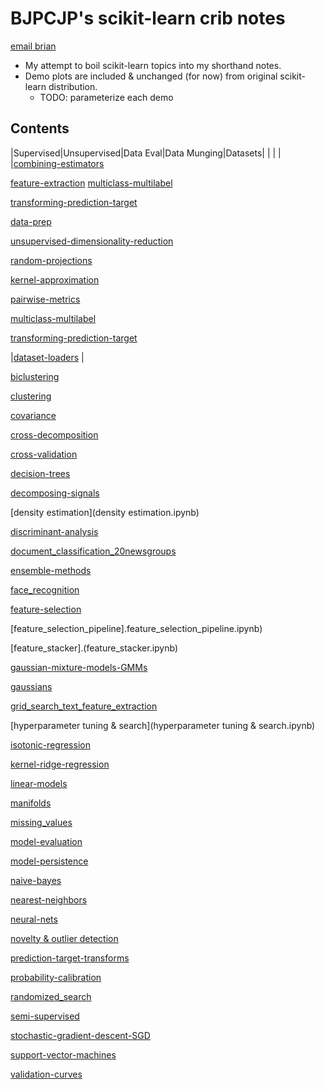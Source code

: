 # BJPCJP's scikit-learn crib notes

[email brian](mailto:bjpcjp@gmail.com)

* My attempt to boil scikit-learn topics into my shorthand notes.
* Demo plots are included & unchanged (for now) from original scikit-learn distribution.
   * TODO: parameterize each demo

## Contents
|Supervised|Unsupervised|Data Eval|Data Munging|Datasets|
|
|
|
|[combining-estimators](combining-estimators.ipynb)

[feature-extraction](feature-extraction.ipynb)
[multiclass-multilabel](multiclass-multilabel.ipynb)

[transforming-prediction-target](transforming-prediction-target.ipynb)

[data-prep](data-prep.ipynb)

[unsupervised-dimensionality-reduction](unsupervised-dimensionality-reduction.ipynb)

[random-projections](random-projections.ipynb)

[kernel-approximation](kernel-approximation.ipynb)

[pairwise-metrics](pairwise-metrics.ipynb)

[multiclass-multilabel](multiclass-multilabel.ipynb)

[transforming-prediction-target](transforming-prediction-target.ipynb)

|[dataset-loaders](dataset-loaders.ipynb)
|


[biclustering](biclustering.ipynb)

[clustering](clustering.ipynb)

[covariance](covariance.ipynb)

[cross-decomposition](cross-decomposition.ipynb)

[cross-validation](cross-validation.ipynb)

[decision-trees](decision-trees.ipynb)

[decomposing-signals](decomposing-signals.ipynb)

[density estimation](density estimation.ipynb)

[discriminant-analysis](discriminant-analysis.ipynb)

[document_classification_20newsgroups](document_classification_20newsgroups.ipynb)

[ensemble-methods](ensemble-methods.ipynb)

[face_recognition](face_recognition.ipynb)

[feature-selection](feature-selection.ipynb)

[feature_selection_pipeline].feature_selection_pipeline.ipynb)

[feature_stacker].(feature_stacker.ipynb)

[gaussian-mixture-models-GMMs](gaussian-mixture-models-GMMs.ipynb)

[gaussians](gaussians.ipynb)

[grid_search_text_feature_extraction](grid_search_text_feature_extraction.ipynb)

[hyperparameter tuning & search](hyperparameter tuning & search.ipynb)

[isotonic-regression](isotonic-regression.ipynb)

[kernel-ridge-regression](.ipynb)

[linear-models](linear-models.ipynb)

[manifolds](manifolds.ipynb)

[missing_values](.ipynb)

[model-evaluation](model-evaluation.ipynb)

[model-persistence](model-persistence.ipynb)


[naive-bayes](naive-bayes.ipynb)

[nearest-neighbors](nearest-neighbors.ipynb)

[neural-nets](neural-nets.ipynb)

[novelty & outlier detection](.ipynb)

[prediction-target-transforms](prediction-target-transforms.ipynb)

[probability-calibration](probability-calibration.ipynb)

[randomized_search](randomized_search.ipynb)

[semi-supervised](semi-supervised.ipynb)

[stochastic-gradient-descent-SGD](stochastic-gradient-descent-SGD.ipynb)

[support-vector-machines](support-vector-machines.ipynb)

[validation-curves](validation-curves.ipynb)

